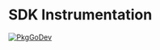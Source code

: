 # SDK Instrumentation

[![PkgGoDev](https://pkg.go.dev/badge/github.com/grafana/opentelemetry-go/sdk/instrumentation)](https://pkg.go.dev/github.com/grafana/opentelemetry-go/sdk/instrumentation)
